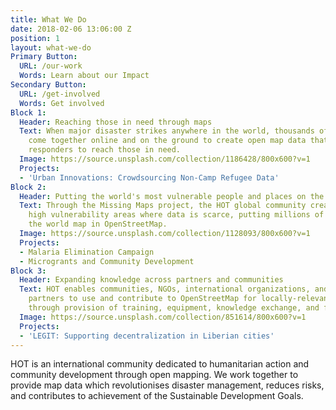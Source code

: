 ```yaml
---
title: What We Do
date: 2018-02-06 13:06:00 Z
position: 1
layout: what-we-do
Primary Button:
  URL: /our-work
  Words: Learn about our Impact
Secondary Button:
  URL: /get-involved
  Words: Get involved
Block 1:
  Header: Reaching those in need through maps
  Text: When major disaster strikes anywhere in the world, thousands of HOT volunteers
    come together online and on the ground to create open map data that enables disaster
    responders to reach those in need.
  Image: https://source.unsplash.com/collection/1186428/800x600?v=1
  Projects:
  - 'Urban Innovations: Crowdsourcing Non-Camp Refugee Data'
Block 2:
  Header: Putting the world's most vulnerable people and places on the map
  Text: Through the Missing Maps project, the HOT global community creates maps of
    high vulnerability areas where data is scarce, putting millions of people onto
    the world map in OpenStreetMap.
  Image: https://source.unsplash.com/collection/1128093/800x600?v=1
  Projects:
  - Malaria Elimination Campaign
  - Microgrants and Community Development
Block 3:
  Header: Expanding knowledge across partners and communities
  Text: HOT enables communities, NGOs, international organizations, and government
    partners to use and contribute to OpenStreetMap for locally-relevant challenges
    through provision of training, equipment, knowledge exchange, and field projects.
  Image: https://source.unsplash.com/collection/851614/800x600?v=1
  Projects:
  - 'LEGIT: Supporting decentralization in Liberian cities'
---
```


HOT is an international community dedicated to humanitarian action and community development through open mapping. We work together to provide map data which revolutionises disaster management, reduces risks, and contributes to achievement of the Sustainable Development Goals.
